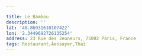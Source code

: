 ```yaml
---

title: Le Bambou
description: ''
lat: '48.86931610107422'
lon: '2.3449692726135254'
address: 23 Rue des Jeuneurs, 75002 Paris, France
tags: Restaurant,Àessayer,Thaï
---
```

